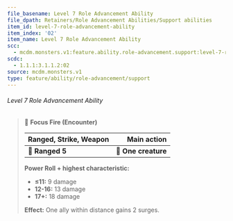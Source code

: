 ```yaml
---
file_basename: Level 7 Role Advancement Ability
file_dpath: Retainers/Role Advancement Abilities/Support abilities
item_id: level-7-role-advancement-ability
item_index: '02'
item_name: Level 7 Role Advancement Ability
scc:
  - mcdm.monsters.v1:feature.ability.role-advancement.support:level-7-role-advancement-ability
scdc:
  - 1.1.1:3.1.1.2:02
source: mcdm.monsters.v1
type: feature/ability/role-advancement/support
---
```


###### Level 7 Role Advancement Ability

<!-- -->
> 🏹 **Focus Fire (Encounter)**
>
> | **Ranged, Strike, Weapon** |     **Main action** |
> | -------------------------- | ------------------: |
> | **📏 Ranged 5**            | **🎯 One creature** |
>
> **Power Roll + highest characteristic:**
>
> - **≤11:** 9 damage
> - **12-16:** 13 damage
> - **17+:** 18 damage
>
> **Effect:** One ally within distance gains 2 surges.
